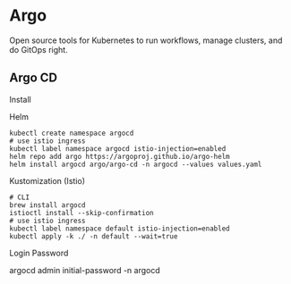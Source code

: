 # Argo

Open source tools for Kubernetes to run workflows, manage clusters, and do GitOps right.

## Argo CD

Install

Helm

```
kubectl create namespace argocd
# use istio ingress
kubectl label namespace argocd istio-injection=enabled
helm repo add argo https://argoproj.github.io/argo-helm
helm install argocd argo/argo-cd -n argocd --values values.yaml
```

Kustomization (Istio)

```
# CLI
brew install argocd
istioctl install --skip-confirmation
# use istio ingress
kubectl label namespace default istio-injection=enabled
kubectl apply -k ./ -n default --wait=true
```

Login Password

argocd admin initial-password -n argocd
